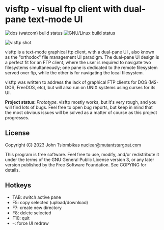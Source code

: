visftp - visual ftp client with dual-pane text-mode UI
======================================================

![dos (watcom) build status](https://github.com/jtsiomb/visftp/actions/workflows/build_dos_watcom.yml/badge.svg)
![GNU/Linux build status](https://github.com/jtsiomb/visftp/actions/workflows/build_gnulinux.yml/badge.svg)

![visftp shot](http://nuclear.mutantstargoat.com/sw/visftp/img/visftp_shot-thumb.jpg)

visftp is a text-mode graphical ftp client, with a dual-pane UI , also known as
the "orthodox" file management UI paradigm. The dual-pane UI design is a
perfect fit for an FTP client, where the user is required to navigate two
filesystems simultaneously; one pane is dedicated to the remote filesystem
served over ftp, while the other is for navigating the local filesystem.

visftp was written to address the lack of graphical FTP clients for DOS
(MS-DOS, FreeDOS, etc), but will also run on UNIX systems using curses for its
UI.

**Project status**: *Prototype*. visftp mostly works, but it's very rough, and you
will find lots of bugs. Feel free to open bug reports, but keep in mind that the
most obvious issues will be solved as a matter of course as this project
progresses.


License
-------
Copyright (C) 2023 John Tsiombikas <nuclear@mutantstargoat.com>

This program is free software. Feel free to use, modify, and/or redistribute it
under the terms of the GNU General Public License version 3, or any later
version published by the Free Software Foundation. See COPYING for details.

Hotkeys
-------
  - TAB: switch active pane
  - F5: copy selected (upload/download)
  - F7: create new directory
  - F8: delete selected
  - F10: quit
  - `~`: force UI redraw
